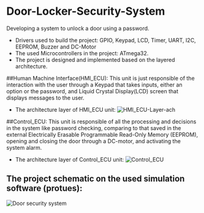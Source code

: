 # Door-Locker-Security-System
Developing a system to unlock a door using a password.
- Drivers used to build the project: GPIO, Keypad, LCD, Timer, UART, I2C, EEPROM, Buzzer and DC-Motor
- The used Microcontrollers in the project: ATmega32.
- The project is designed and implemented based on the layered architecture.

##Human Machine Interface(HMI_ECU):
 This unit is just responsible of the interaction with the user through a Keypad that takes inputs, either an option or the password, and Liquid Crystal Display(LCD) screen that displays messages to the user.

- The architecture layer of HMI_ECU unit:
![HMI_ECU-Layer-ach](https://user-images.githubusercontent.com/104661871/215106843-2d086d52-54d5-42cf-ab81-3b026c04c208.png)

##Control_ECU:
 This unit is responsible of all the processing and decisions in the system like password checking, comparing to that saved in the external Electrically Erasable Programmable Read-Only Memory (EEPROM), opening and closing the door through a DC-motor, and activating the system alarm.

- The architecture layer of Control_ECU unit:
![Control_ECU](https://user-images.githubusercontent.com/104661871/215108659-c6c290c5-b6e0-4779-b17e-e261dc5ddac2.png)

## The project schematic on the used simulation software (protues):

![Door security system](https://user-images.githubusercontent.com/104661871/215101577-e3218616-77c0-4961-b60a-37b6eaff2be0.png)

